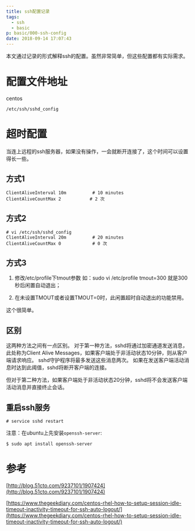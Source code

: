 ```yaml
---
title: ssh配置记录
tags:
  - ssh
  - basic
p: basic/000-ssh-config
date: 2018-09-14 17:07:43
---
```


本文通过记录的形式解释ssh的配置。虽然非常简单，但这些配置都有实际需求。

# 配置文件地址

centos
```
/etc/ssh/sshd_config
```

# 超时配置
当连上远程的ssh服务器，如果没有操作，一会就断开连接了，这个时间可以设置得长一些。

## 方式1
```shell
ClientAliveInterval 10m          # 10 minutes
ClientAliveCountMax 2           # 2 次
```
## 方式2
```shell
# vi /etc/ssh/sshd_config
ClientAliveInterval 20m          # 20 minutes
ClientAliveCountMax 0            # 0 次
```

## 方式3
1. 修改/etc/profile下tmout参数
     如：sudo vi /etc/profile
     tmout=300
     就是300秒后闲置自动退出；
   
2. 在未设置TMOUT或者设置TMOUT=0时，此闲置超时自动退出的功能禁用。

这个很简单。

## 区别
这两种方法之间有一点区别。 对于第一种方法，sshd将通过加密通道发送消息，此处称为Client Alive Messages，如果客户端处于非活动状态10分钟，则从客户端请求响应。 sshd守护程序将最多发送这些消息两次。 如果在发送客户端活动消息时达到此阈值，sshd将断开客户端的连接。

但对于第二种方法，如果客户端处于非活动状态20分钟，sshd将不会发送客户端活动消息并直接终止会话。

## 重启ssh服务
```shell
# service sshd restart
```
注意：在ubuntu上先安装`openssh-server`:
```shell
$ sudo apt install openssh-server
```

# 参考
[http://blog.51cto.com/9237101/1907424](http://blog.51cto.com/9237101/1907424)

[https://www.thegeekdiary.com/centos-rhel-how-to-setup-session-idle-timeout-inactivity-timeout-for-ssh-auto-logout/](https://www.thegeekdiary.com/centos-rhel-how-to-setup-session-idle-timeout-inactivity-timeout-for-ssh-auto-logout/)
